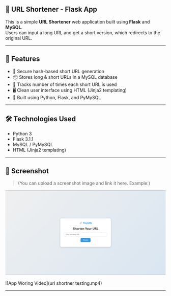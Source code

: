 ## 🔗 URL Shortener - Flask App

This is a simple **URL Shortener** web application built using **Flask** and **MySQL**.  
Users can input a long URL and get a short version, which redirects to the original URL.

---

## 🚀 Features

- 🔐 Secure hash-based short URL generation
- 📦 Stores long & short URLs in a MySQL database
- 🔁 Tracks number of times each short URL is used
- 🖥️ Clean user interface using HTML (Jinja2 templating)
- 🔧 Built using Python, Flask, and PyMySQL

---

## 🛠️ Technologies Used

- Python 3
- Flask 3.1.1
- MySQL / PyMySQL
- HTML (Jinja2 templating)

---

## 📸 Screenshot

> (You can upload a screenshot image and link it here. Example:)

![Home page Screenshot](home.png)

![App Woring Video](url shortner testing.mp4)

---




